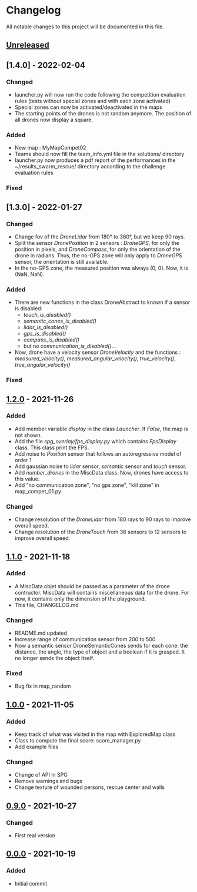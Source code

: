 # Changelog
All notable changes to this project will be documented in this file.

## [Unreleased]

## [1.4.0] - 2022-02-04

### Changed
- launcher.py will now run the code following the competition evaluation rules (tests without special zones and with each zone activated)
- Special zones can now be activated/deactivated in the maps
- The starting points of the drones is not random anymore. The position of all drones now display a square.

### Added
- New map : MyMapCompet02
- Teams should now fill the team_info.yml file in the solutions/ directory
- launcher.py now produces a pdf report of the performances in the ~/results_swarm_rescue/ directory according to the challenge evaluation rules

### Fixed


## [1.3.0] - 2022-01-27

### Changed
- Change fov of the *DroneLidar* from 180° to 360°, but we keep 90 rays.
- Split the sensor *DronePosition* in 2 sensors : *DroneGPS*, for only the position in pixels, and *DroneCompass*, for only the orientation of the drone in radians. Thus, the no-GPS zone will only apply to *DroneGP*S sensor, the orientation is still available.
- In the no-GPS zone, the measured position was always (0, 0). Now, it is (NaN, NaN). 

### Added
- There are new functions in the class DroneAbstract to known if a sensor is disabled:
    - *touch_is_disabled()*
    - *semantic_cones_is_disabled()*
    - *lidar_is_disabled()*
    - *gps_is_disabled()*
    - *compass_is_disabled()*
    - but no *communication_is_disabled()*...
- Now, drone have a velocity sensor *DroneVelocity* and the functions : *measured_velocity()*, *measured_angular_velocity()*, *true_velocity()*, *true_angular_velocity()*

### Fixed

## [1.2.0] - 2021-11-26
### Added
- Add member variable *display* in the class *Launcher*. If *False*, the map is not shown.
- Add the file *spg_overlay/fps_display.py* which contains *FpsDisplay* class. This class print the FPS.
- Add noise to *Position* sensor that follows an autoregressive model of order 1
- Add gaussian noise to *lidar* sensor, *semantic* sensor and *touch* sensor.
- Add *number_drones* in the MiscData class. Now, drones have access to this value.
- Add "no communication zone", "no gps zone", "kill zone" in map_compet_01.py

### Changed
- Change resolution of the *DroneLidar* from 180 rays to 90 rays to improve overall speed.
- Change resolution of the *DroneTouch* from 36 sensors to 12 sensors to improve overall speed.

## [1.1.0] - 2021-11-18
### Added
- A MiscData objet should be passed as a parameter of the drone contructor. MiscData will contains miscellaneous data for the drone. For now, it contains only the dimension of the playground.
- This file, CHANGELOG.md

### Changed
- README.md updated
- Increase range of communication sensor from 200 to 500
- Now a semantic sensor DroneSemanticCones sends for each cone: the distance, the angle, the type of object and a boolean if it is grasped. It no longer sends the object itself.

### Fixed
- Bug fix in map_random

## [1.0.0] - 2021-11-05

### Added
- Keep track of what was visited in the map with ExploredMap class
- Class to compute the final score: score_manager.py
- Add example files

### Changed
- Change of API in SPG
- Remove warnings and bugs
- Change texture of wounded persons, rescue center and walls

## [0.9.0] - 2021-10-27
### Changed
- First real version

## [0.0.0] - 2021-10-19
### Added
- Initial commit

[Unreleased]: https://github.com/embaba/swarm-rescue/compare/v1.2.0...HEAD
[1.2.0]: https://github.com/embaba/swarm-rescue/compare/v1.1.0...v1.2.0
[1.1.0]: https://github.com/embaba/swarm-rescue/compare/v1.0.0...v1.1.0
[1.0.0]: https://github.com/embaba/swarm-rescue/compare/v0.9.0...v1.0.0
[0.9.0]: https://github.com/embaba/swarm-rescue/compare/v0.0.0...v0.9.0
[0.0.0]: https://github.com/embaba/swarm-rescue/releases/tag/v0.0.0

